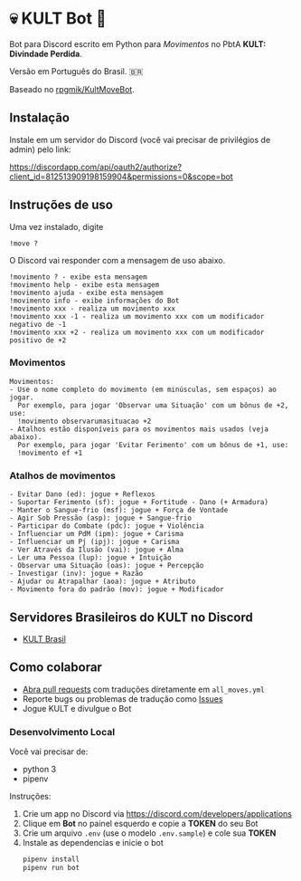 # 💀 KULT Bot 🤖

Bot para Discord escrito em Python para _Movimentos_ no PbtA **KULT: Divindade Perdida**.

Versão em Português do Brasil. 🇧🇷

Baseado no [rpgmik/KultMoveBot](https://github.com/rpgmik/KultMoveBot).

## Instalação

Instale em um servidor do Discord (você vai precisar de privilégios de admin) pelo link:

https://discordapp.com/api/oauth2/authorize?client_id=812513909198159904&permissions=0&scope=bot

## Instruções de uso

Uma vez instalado, digite

`
!move ?
`

O Discord vai responder com a mensagem de uso abaixo.


```
!movimento ? - exibe esta mensagem
!movimento help - exibe esta mensagem
!movimento ajuda - exibe esta mensagem
!movimento info - exibe informações do Bot
!movimento xxx - realiza um movimento xxx
!movimento xxx -1 - realiza um movimento xxx com um modificador negativo de -1
!movimento xxx +2 - realiza um movimento xxx com um modificador positivo de +2
```

### Movimentos

```
Movimentos:
- Use o nome completo do movimento (em minúsculas, sem espaços) ao jogar.
  Por exemplo, para jogar 'Observar uma Situação' com um bônus de +2, use:
  !movimento observarumasituacao +2
- Atalhos estão disponíveis para os movimentos mais usados (veja abaixo).
  Por exemplo, para jogar 'Evitar Ferimento' com um bônus de +1, use:
  !movimento ef +1
```

### Atalhos de movimentos

```
- Evitar Dano (ed): jogue + Reflexos
- Suportar Ferimento (sf): jogue + Fortitude - Dano (+ Armadura)
- Manter o Sangue-frio (msf): jogue + Força de Vontade
- Agir Sob Pressão (asp): jogue + Sangue-frio
- Participar do Combate (pdc): jogue + Violência
- Influenciar um PdM (ipm): jogue + Carisma
- Influenciar um Pj (ipj): jogue + Carisma
- Ver Através da Ilusão (vai): jogue + Alma
- Ler uma Pessoa (lup): jogue + Intuição
- Observar uma Situação (oas): jogue + Percepção
- Investigar (inv): jogue + Razão
- Ajudar ou Atrapalhar (aoa): jogue + Atributo
- Movimento fora do padrão (mov): jogue + Modificador
```

## Servidores Brasileiros do KULT no Discord

- [KULT Brasil](https://discord.gg/H4wWwxmaHZ)

## Como colaborar

- [Abra pull requests][creating-a-pr] com traduções diretamente em `all_moves.yml`
- Reporte bugs ou problemas de tradução como [Issues][issues]
- Jogue KULT e divulgue o Bot

[creating-a-pr]: https://docs.github.com/pt/github/collaborating-with-issues-and-pull-requests/creating-a-pull-request
[issues]: https://github.com/paulodiovani/kult-move-bot-ptbr/issues

### Desenvolvimento Local

Você vai precisar de:

- python 3
- pipenv

Instruções:

1. Crie um app no Discord via https://discord.com/developers/applications
2. Clique em **Bot** no painel esquerdo e copie a **TOKEN** do seu Bot
3. Crie um arquivo `.env` (use o modelo `.env.sample`) e cole sua **TOKEN**
4. Instale as dependencias e inicie o bot
    ```bash
    pipenv install
    pipenv run bot
    ```
